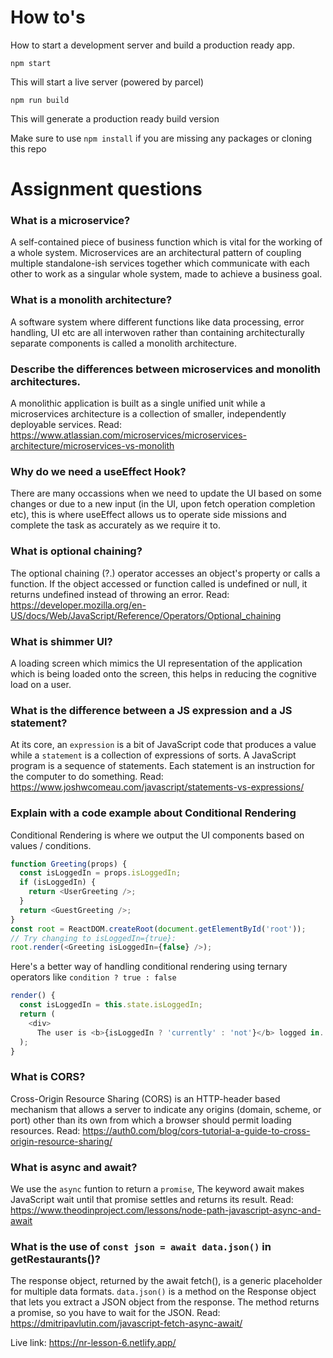 # How to's
How to start a development server and build a production ready app.

```
npm start
``` 
This will start a live server (powered by parcel)

```
npm run build
```
This will generate a production ready build version

Make sure to use `npm install` if you are missing any packages or cloning this repo



# Assignment questions

### What is a microservice?
A self-contained piece of business function which is vital for the working of a whole system. Microservices are an architectural pattern of coupling multiple standalone-ish services together which communicate with each other to work as a singular whole system, made to achieve a business goal.


### What is a monolith architecture?
A software system where different functions like data processing, error handling, UI etc are all interwoven rather than containing architecturally separate components is called a monolith architecture.


### Describe the differences between microservices and monolith architectures.
A monolithic application is built as a single unified unit while a microservices architecture is a collection of smaller, independently deployable services.
Read: https://www.atlassian.com/microservices/microservices-architecture/microservices-vs-monolith


### Why do we need a useEffect Hook?
There are many occassions when we need to update the UI based on some changes or due to a new input (in the UI, upon fetch operation completion etc), this is where useEffect allows us to operate side missions and complete the task as accurately as we require it to.


### What is optional chaining?
The optional chaining (?.) operator accesses an object's property or calls a function. If the object accessed or function called is undefined or null, it returns undefined instead of throwing an error.
Read: https://developer.mozilla.org/en-US/docs/Web/JavaScript/Reference/Operators/Optional_chaining


### What is shimmer UI?
A loading screen which mimics the UI representation of the application which is being loaded onto the screen, this helps in reducing the cognitive load on a user.


### What is the difference between a JS expression and a JS statement?
At its core, an `expression` is a bit of JavaScript code that produces a value while a `statement` is a collection of expressions of sorts. A JavaScript program is a sequence of statements. Each statement is an instruction for the computer to do something. 
Read: https://www.joshwcomeau.com/javascript/statements-vs-expressions/


### Explain with a code example about Conditional Rendering
Conditional Rendering is where we output the UI components based on values / conditions.
```js
function Greeting(props) {
  const isLoggedIn = props.isLoggedIn;
  if (isLoggedIn) {    
    return <UserGreeting />;  
  }  
  return <GuestGreeting />;
}
const root = ReactDOM.createRoot(document.getElementById('root')); 
// Try changing to isLoggedIn={true}:
root.render(<Greeting isLoggedIn={false} />);
```

Here's a better way of handling conditional rendering using ternary operators like `condition ? true : false`

```js
render() {
  const isLoggedIn = this.state.isLoggedIn;
  return (
    <div>
      The user is <b>{isLoggedIn ? 'currently' : 'not'}</b> logged in.    </div>
  );
}
```


### What is CORS?
Cross-Origin Resource Sharing (CORS) is an HTTP-header based mechanism that allows a server to indicate any origins (domain, scheme, or port) other than its own from which a browser should permit loading resources.
Read: https://auth0.com/blog/cors-tutorial-a-guide-to-cross-origin-resource-sharing/


### What is async and await?
We use the `async` funtion to return a `promise`, The keyword await makes JavaScript wait until that promise settles and returns its result.
Read: https://www.theodinproject.com/lessons/node-path-javascript-async-and-await


### What is the use of `const json = await data.json()` in getRestaurants()?
The response object, returned by the await fetch(), is a generic placeholder for multiple data formats. `data.json()` is a method on the Response object that lets you extract a JSON object from the response. The method returns a promise, so you have to wait for the JSON. 
Read: https://dmitripavlutin.com/javascript-fetch-async-await/


Live link: https://nr-lesson-6.netlify.app/